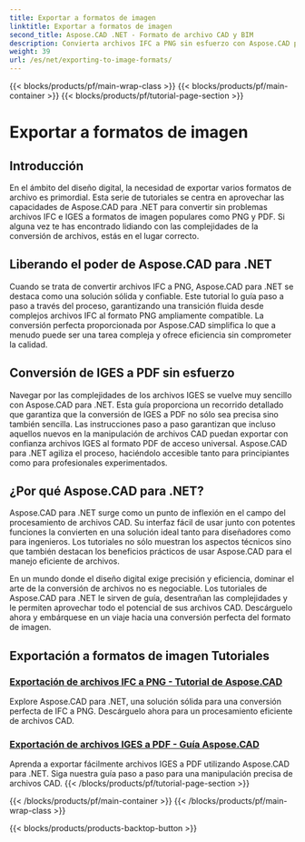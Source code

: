 ```yaml
---
title: Exportar a formatos de imagen
linktitle: Exportar a formatos de imagen
second_title: Aspose.CAD .NET - Formato de archivo CAD y BIM
description: Convierta archivos IFC a PNG sin esfuerzo con Aspose.CAD para .NET. Descubra el procesamiento y la descarga de archivos CAD sin interrupciones para una manipulación eficiente de los archivos.
weight: 39
url: /es/net/exporting-to-image-formats/
---
```


{{< blocks/products/pf/main-wrap-class >}}
{{< blocks/products/pf/main-container >}}
{{< blocks/products/pf/tutorial-page-section >}}

# Exportar a formatos de imagen


## Introducción

En el ámbito del diseño digital, la necesidad de exportar varios formatos de archivo es primordial. Esta serie de tutoriales se centra en aprovechar las capacidades de Aspose.CAD para .NET para convertir sin problemas archivos IFC e IGES a formatos de imagen populares como PNG y PDF. Si alguna vez te has encontrado lidiando con las complejidades de la conversión de archivos, estás en el lugar correcto.

## Liberando el poder de Aspose.CAD para .NET

Cuando se trata de convertir archivos IFC a PNG, Aspose.CAD para .NET se destaca como una solución sólida y confiable. Este tutorial lo guía paso a paso a través del proceso, garantizando una transición fluida desde complejos archivos IFC al formato PNG ampliamente compatible. La conversión perfecta proporcionada por Aspose.CAD simplifica lo que a menudo puede ser una tarea compleja y ofrece eficiencia sin comprometer la calidad.

## Conversión de IGES a PDF sin esfuerzo

Navegar por las complejidades de los archivos IGES se vuelve muy sencillo con Aspose.CAD para .NET. Esta guía proporciona un recorrido detallado que garantiza que la conversión de IGES a PDF no sólo sea precisa sino también sencilla. Las instrucciones paso a paso garantizan que incluso aquellos nuevos en la manipulación de archivos CAD puedan exportar con confianza archivos IGES al formato PDF de acceso universal. Aspose.CAD para .NET agiliza el proceso, haciéndolo accesible tanto para principiantes como para profesionales experimentados.

## ¿Por qué Aspose.CAD para .NET?

Aspose.CAD para .NET surge como un punto de inflexión en el campo del procesamiento de archivos CAD. Su interfaz fácil de usar junto con potentes funciones la convierten en una solución ideal tanto para diseñadores como para ingenieros. Los tutoriales no sólo muestran los aspectos técnicos sino que también destacan los beneficios prácticos de usar Aspose.CAD para el manejo eficiente de archivos.

En un mundo donde el diseño digital exige precisión y eficiencia, dominar el arte de la conversión de archivos no es negociable. Los tutoriales de Aspose.CAD para .NET le sirven de guía, desentrañan las complejidades y le permiten aprovechar todo el potencial de sus archivos CAD. Descárguelo ahora y embárquese en un viaje hacia una conversión perfecta del formato de imagen.
## Exportación a formatos de imagen Tutoriales
### [Exportación de archivos IFC a PNG - Tutorial de Aspose.CAD](./exporting-ifc-files-to-png/)
Explore Aspose.CAD para .NET, una solución sólida para una conversión perfecta de IFC a PNG. Descárguelo ahora para un procesamiento eficiente de archivos CAD.
### [Exportación de archivos IGES a PDF - Guía Aspose.CAD](./exporting-iges-files-to-pdf/)
Aprenda a exportar fácilmente archivos IGES a PDF utilizando Aspose.CAD para .NET. Siga nuestra guía paso a paso para una manipulación precisa de archivos CAD.
{{< /blocks/products/pf/tutorial-page-section >}}

{{< /blocks/products/pf/main-container >}}
{{< /blocks/products/pf/main-wrap-class >}}

{{< blocks/products/products-backtop-button >}}
